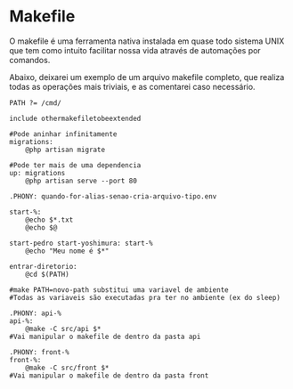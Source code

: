 # Makefile
O makefile é uma ferramenta nativa instalada em quase todo sistema UNIX que tem como intuito facilitar nossa vida através de automações por comandos.

Abaixo, deixarei um exemplo de um arquivo makefile completo, que realiza todas as operações mais triviais, e as comentarei caso necessário.

```
PATH ?= /cmd/

include othermakefiletobeextended

#Pode aninhar infinitamente
migrations:
	@php artisan migrate

#Pode ter mais de uma dependencia
up: migrations
	@php artisan serve --port 80

.PHONY: quando-for-alias-senao-cria-arquivo-tipo.env

start-%:
	@echo $*.txt
	@echo $@

start-pedro start-yoshimura: start-%
	@echo "Meu nome é $*"

entrar-diretorio:
	@cd $(PATH)

#make PATH=novo-path substitui uma variavel de ambiente
#Todas as variaveis são executadas pra ter no ambiente (ex do sleep)

.PHONY: api-%
api-%:
	@make -C src/api $*
#Vai manipular o makefile de dentro da pasta api

.PHONY: front-%
front-%:
	@make -C src/front $*
#Vai manipular o makefile de dentro da pasta front
```